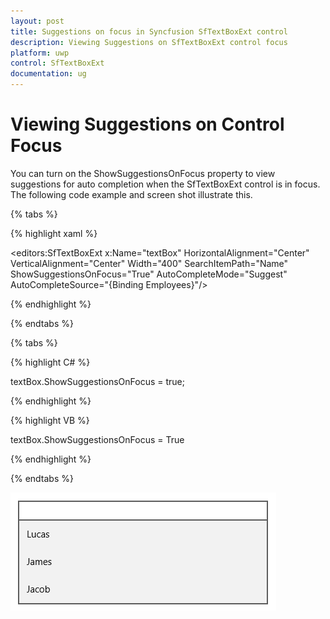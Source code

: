 ```yaml
---
layout: post
title: Suggestions on focus in Syncfusion SfTextBoxExt control
description: Viewing Suggestions on SfTextBoxExt control focus
platform: uwp
control: SfTextBoxExt
documentation: ug
---
```


# Viewing Suggestions on Control Focus

You can turn on the ShowSuggestionsOnFocus property to view suggestions for auto completion when the SfTextBoxExt control is in focus. The following code example and screen shot illustrate this.

{% tabs %}

{% highlight xaml %}

<editors:SfTextBoxExt x:Name="textBox" HorizontalAlignment="Center" VerticalAlignment="Center" Width="400" SearchItemPath="Name" ShowSuggestionsOnFocus="True" AutoCompleteMode="Suggest" AutoCompleteSource="{Binding Employees}"/>

{% endhighlight %}

{% endtabs %}

{% tabs %}

{% highlight C# %}

textBox.ShowSuggestionsOnFocus = true;

{% endhighlight %}

{% highlight VB %}

textBox.ShowSuggestionsOnFocus = True

{% endhighlight %}

{% endtabs %}

![ Viewing Suggestions on Control Focus](Viewing-Suggestions-on-Control-Focus_images/Viewing-Suggestions-on-Control-Focus_img1.png)





